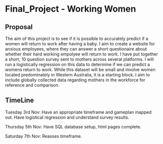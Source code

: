 # Final_Project - Working Women

## Proposal 
The aim of this project is to see if it is possible to accurately predict if a women will return to work after having a baby. I aim to create a website for anxious employees, where they can answer a short questionaire about whether their hard working empolyee will return to work. I have put together a short, 10 question survey sent to mothers across several platforms. I will run a logistically regression on this data to determine if we can predict a womens return to work.   While this dataset will be small and involve women located predominately in Western Australia, it is a starting block. I aim to include globally collected data regarding mothers in the workforce for reference and comparison. 



## TimeLine 

Tuesday 3rd Nov: Have an appropriate timeframe and gameplan mapped out. Have logistical regression and understand survey results. 

Thursday 5th Nov: Have SQL database setup, html pages complete. 

Saturday 7th Nov: Reasses timeframe. 


